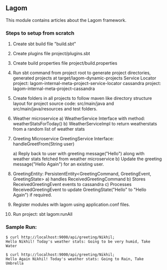 ## Lagom

This module contains articles about the Lagom framework.

### Steps to setup from scratch

1) Create sbt build file "build.sbt" 
2) Create plugins file project/plugins.sbt
3) Create build properties file project/build.properties
4) Run sbt command from project root to generate project directories, generated projects at target/lagom-dynamic-projects
   Service Locator project: lagom-internal-meta-project-service-locator
   cassandra project: lagom-internal-meta-project-cassandra	
5) Create folders in all projects to follow maven like directory structure layout for project source code: src/main/java and src/main/java/resources and test folders.
6) Weather microservice
	a) WeatherService Interface with method:
		weatherStatsForToday()
	b) WeatherServiceImpl to return weatherstats from a random list of weather stats
	
7) Greeting Microservice
	 GreetingService Interface: 
		handleGreetFrom(String user)
		
	a) Reply back to user with greeting message("Hello") along with weather stats fetched from weather microservice
	b) Update the greeting message("Hello Again") for an existing user.
	
8) GreetingEntity: PersistentEntity<GreetingCommand, GreetingEvent, GreetingState>
	a) handles ReceivedGreetingCommand 
	b) Stores ReceivedGreetingEvent events to cassandra 
	c) Processes ReceivedGreetingEvent to update GreetingState("Hello" to "Hello Again") if required.
    
9)  Register modules with lagom using application.conf files.
10) Run project: sbt lagom:runAll
	

### Sample Run:
```
$ curl http://localhost:9000/api/greeting/Nikhil;
Hello Nikhil! Today's weather stats: Going to be very humid, Take Water

$ curl http://localhost:9000/api/greeting/Nikhil;
Hello Again Nikhil! Today's weather stats: Going to Rain, Take Umbrella
```


